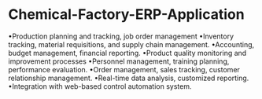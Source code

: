 # Chemical-Factory-ERP-Application

•Production planning and tracking, job order management
•Inventory tracking, material requisitions, and supply chain management.
•Accounting, budget management, financial reporting.
•Product quality monitoring and improvement processes
•Personnel management, training planning, performance evaluation.
•Order management, sales tracking, customer relationship management.
•Real-time data analysis, customized reporting.
•Integration with web-based control automation system.
